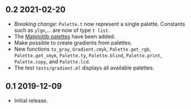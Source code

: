 0.2 2021-02-20
--------------

- *Breaking change*: `Palette.t` now represent a single palette.
  Constants such as `ylgn`,... are now of type `t list`.
- The [Matplotlib palettes](https://bids.github.io/colormap/) have
  been added.
- Make possible to create gradients from palettes.
- New functions `to_gray`, `Gradient.cmyk`, `Palette.get_rgb`,
  `Palette.get_cmyk`, `Palette.ty`, `Palette.blind`, `Palette.print`,
  `Palette.copy`, and `Palette.lcd`.
- The test `tests/gradient.ml` displays all available palettes.

0.1 2019-12-09
--------------

- Initial release.
